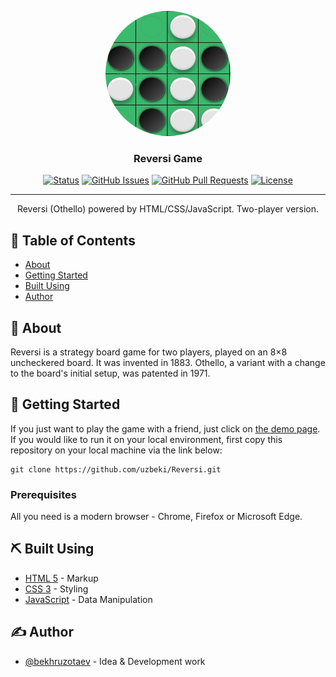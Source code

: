 <p align="center">
  <a href="" rel="noopener"> 
 <img style="border-radius: 50%;" width=200px height=200px src="static\game_shot.jpg" alt="Project logo"></a>
</p>

<h3 align="center">Reversi Game</h3>

<div align="center">

[![Status](https://img.shields.io/badge/status-active-success.svg)]()
[![GitHub Issues](https://img.shields.io/github/issues/kylelobo/The-Documentation-Compendium.svg)](https://github.com/kylelobo/The-Documentation-Compendium/issues)
[![GitHub Pull Requests](https://img.shields.io/github/issues-pr/kylelobo/The-Documentation-Compendium.svg)](https://github.com/kylelobo/The-Documentation-Compendium/pulls)
[![License](https://img.shields.io/badge/license-MIT-blue.svg)](/LICENSE)

</div>

---

<p align="center"> Reversi (Othello) powered by HTML/CSS/JavaScript. Two-player version.
    <br> 
</p>

## 📝 Table of Contents

- [About](#about)
- [Getting Started](#getting_started)
- [Built Using](#built_using)
- [Author](#author)


## 🧐 About <a name = "about"></a>

Reversi is a strategy board game for two players, played on an 8×8 uncheckered board. It was invented in 1883. Othello, a variant with a change to the board's initial setup, was patented in 1971.

## 🏁 Getting Started <a name = "getting_started"></a>

If you just want to play the game with a friend, just click on [the demo page](https://uzbeki.github.io/Reversi/). 
If you would like to run it on your local environment, first copy this repository on your local machine via the link below:
```
git clone https://github.com/uzbeki/Reversi.git
```

### Prerequisites

All you need is a modern browser - Chrome, Firefox or Microsoft Edge.

## ⛏️ Built Using <a name = "built_using"></a>

- [HTML 5](https://developer.mozilla.org/en-US/docs/Web/HTML/) - Markup
- [CSS 3](https://developer.mozilla.org/en-US/docs/Web/CSS/) - Styling
- [JavaScript](https://developer.mozilla.org/en-US/docs/Web/JavaScript) - Data Manipulation

## ✍️ Author <a name = "author"></a>

- [@bekhruzotaev](https://bekhruz.com) - Idea & Development work